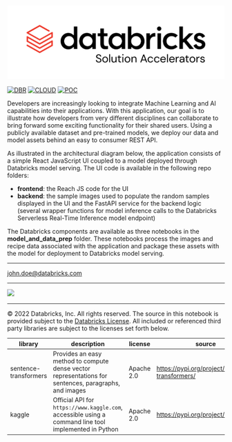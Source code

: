 <img src='https://github.com/databricks-industry-solutions/.github/raw/main/profile/solacc_logo_wide.png' width="600px">

[![DBR](https://img.shields.io/badge/DBR-10.4ML-red?logo=databricks&style=for-the-badge)](https://docs.databricks.com/release-notes/runtime/10.4ml.html)
[![CLOUD](https://img.shields.io/badge/CLOUD-ALL-blue?logo=googlecloud&style=for-the-badge)](https://cloud.google.com/databricks)
[![POC](https://img.shields.io/badge/POC-10_days-green?style=for-the-badge)](https://databricks.com/try-databricks)

Developers are increasingly looking to integrate Machine Learning and AI capabilities into their applications. With this application, our goal is to illustrate how developers from very different disciplines can collaborate to bring forward some exciting functionality for their shared users. Using a publicly available dataset and pre-trained models, we deploy our data and model assets behind an easy to consumer REST API.

As illustrated in the architectural diagram below, the application consists of a simple React JavaScript UI coupled to a model deployed through Databricks model serving. The UI code is available in the following repo folders:

* **frontend**: the Reach JS code for the UI
* **backend**: the sample images used to populate the random samples displayed in the UI and the FastAPI service for the backend logic (several wrapper functions for model inference calls to the Databricks Serverless Real-Time Inference model endpoint)

The Databricks components are available as three notebooks in the **model_and_data_prep** folder.  These notebooks process the images and recipe data associated with the application and package these assets with the model for deployment to Databricks model serving.
</p>

___
<john.doe@databricks.com>

___


<img src=https://brysmiwasb.blob.core.windows.net/demos/images/recipes_simplearch.png width=600>

___

&copy; 2022 Databricks, Inc. All rights reserved. The source in this notebook is provided subject to the [Databricks License](https://databricks.com/db-license-source).  All included or referenced third party libraries are subject to the licenses set forth below.

| library                                | description             | license    | source                                              |
|----------------------------------------|-------------------------|------------|-----------------------------------------------------|
|sentence-transformers | Provides an easy method to compute dense vector representations for sentences, paragraphs, and images | Apache 2.0| https://pypi.org/project/sentence-transformers/      |
| kaggle| Official API for `https://www.kaggle.com`, accessible using a command line tool implemented in Python | Apache 2.0 | https://pypi.org/project/kaggle/|
